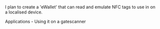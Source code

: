I plan to create a 'eWallet' that can read and emulate NFC tags to use in on a localised device.

Applications - Using it on a gatescanner

